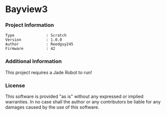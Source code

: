 Bayview3
================



### Project Information
```
Type              : Scratch
Version           : 1.0.0
Author            : Reedguy245
Firmware          : 42
```

### Additional Information
This project requires a Jade Robot to run!

### License
This software is provided "as is" without any expressed or implied warranties.  In no case shall the author or any contributors be liable for any damages caused by the use of this software.

